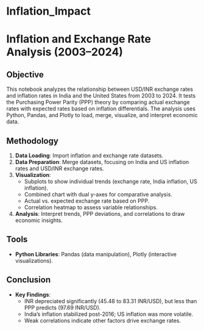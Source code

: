 # Inflation_Impact
# Inflation and Exchange Rate Analysis (2003–2024)

## Objective
This notebook analyzes the relationship between USD/INR exchange rates and inflation rates in India and the United States from 2003 to 2024. It tests the Purchasing Power Parity (PPP) theory by comparing actual exchange rates with expected rates based on inflation differentials. The analysis uses Python, Pandas, and Plotly to load, merge, visualize, and interpret economic data.

## Methodology
1. **Data Loading**: Import inflation and exchange rate datasets.
2. **Data Preparation**: Merge datasets, focusing on India and US inflation rates and USD/INR exchange rates.
3. **Visualization**:
   - Subplots to show individual trends (exchange rate, India inflation, US inflation).
   - Combined chart with dual y-axes for comparative analysis.
   - Actual vs. expected exchange rate based on PPP.
   - Correlation heatmap to assess variable relationships.
4. **Analysis**: Interpret trends, PPP deviations, and correlations to draw economic insights.

## Tools
- **Python Libraries**: Pandas (data manipulation), Plotly (interactive visualizations).
  
## Conclusion
- **Key Findings**:
  - INR depreciated significantly (45.48 to 83.31 INR/USD), but less than PPP predicts (97.69 INR/USD).
  - India’s inflation stabilized post-2016; US inflation was more volatile.
  - Weak correlations indicate other factors drive exchange rates.
